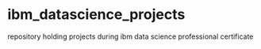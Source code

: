 # ibm_datascience_projects
repository holding projects during ibm data science professional certificate
